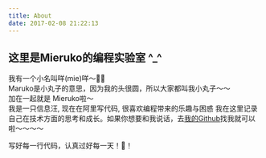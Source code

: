 ```yaml
---
title: About
date: 2017-02-08 21:22:13
---
```

## 这里是Mieruko的编程实验室 ^_^
我有一个小名叫咩(mie)咩～🐑🐑            
Maruko是小丸子的意思，因为我的头很圆，所以大家都叫我小丸子～～    
加在一起就是 Mieruko啦～    
我是一只信息汪, 现在在阿里写代码, 很喜欢编程带来的乐趣与困惑 
我在这里记录自己在技术方面的思考和成长。如果你想要和我说话，去[我的Github](https://github.com/mieruko0713)找我就可以啦～～～～       
   
写好每一行代码，认真过好每一天！💪！



